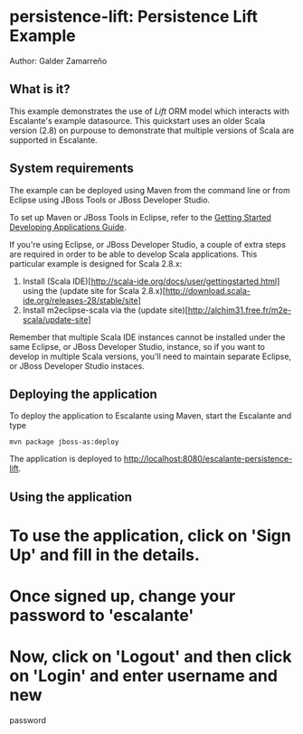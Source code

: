 persistence-lift: Persistence Lift Example
========================================
Author: Galder Zamarreño

What is it?
-----------

This example demonstrates the use of *Lift* ORM model which interacts with
Escalante's example datasource. This quickstart uses an older Scala version
(2.8) on purpouse to demonstrate that multiple versions of Scala are supported
in Escalante.

System requirements
-------------------

The example can be deployed using Maven from the command line or from Eclipse
using JBoss Tools or JBoss Developer Studio.

To set up Maven or JBoss Tools in Eclipse, refer to the
<a href="https://docs.jboss.org/author/display/AS71/Getting+Started+Developing+Applications+Guide"
title="Getting Started Developing Applications Guide">Getting Started Developing Applications Guide</a>.

If you're using Eclipse, or JBoss Developer Studio, a couple of extra steps
are required in order to be able to develop Scala applications. This particular
example is designed for Scala 2.8.x:

1. Install (Scala IDE)[http://scala-ide.org/docs/user/gettingstarted.html]
using the (update site for Scala 2.8.x)[http://download.scala-ide.org/releases-28/stable/site]
2. Install m2eclipse-scala via the (update site)[http://alchim31.free.fr/m2e-scala/update-site]

Remember that multiple Scala IDE instances cannot be installed under the same
Eclipse, or JBoss Developer Studio, instance, so if you want to develop in
multiple Scala versions, you'll need to maintain separate Eclipse, or JBoss
Developer Studio instaces.

Deploying the application
-------------------------

To deploy the application to Escalante using Maven, start the Escalante and type

    mvn package jboss-as:deploy

The application is deployed to <http://localhost:8080/escalante-persistence-lift>.

Using the application
---------------------

# To use the application, click on 'Sign Up' and fill in the details.
# Once signed up, change your password to 'escalante'
# Now, click on 'Logout' and then click on 'Login' and enter username and new
password
